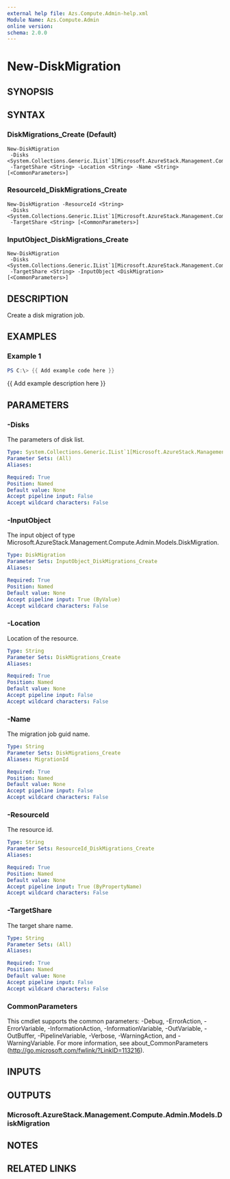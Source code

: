 ```yaml
---
external help file: Azs.Compute.Admin-help.xml
Module Name: Azs.Compute.Admin
online version:
schema: 2.0.0
---
```


# New-DiskMigration

## SYNOPSIS

## SYNTAX

### DiskMigrations_Create (Default)
```
New-DiskMigration
 -Disks <System.Collections.Generic.IList`1[Microsoft.AzureStack.Management.Compute.Admin.Models.Disk]>
 -TargetShare <String> -Location <String> -Name <String> [<CommonParameters>]
```

### ResourceId_DiskMigrations_Create
```
New-DiskMigration -ResourceId <String>
 -Disks <System.Collections.Generic.IList`1[Microsoft.AzureStack.Management.Compute.Admin.Models.Disk]>
 -TargetShare <String> [<CommonParameters>]
```

### InputObject_DiskMigrations_Create
```
New-DiskMigration
 -Disks <System.Collections.Generic.IList`1[Microsoft.AzureStack.Management.Compute.Admin.Models.Disk]>
 -TargetShare <String> -InputObject <DiskMigration> [<CommonParameters>]
```

## DESCRIPTION
Create a disk migration job.

## EXAMPLES

### Example 1
```powershell
PS C:\> {{ Add example code here }}
```

{{ Add example description here }}

## PARAMETERS

### -Disks
The parameters of disk list.

```yaml
Type: System.Collections.Generic.IList`1[Microsoft.AzureStack.Management.Compute.Admin.Models.Disk]
Parameter Sets: (All)
Aliases:

Required: True
Position: Named
Default value: None
Accept pipeline input: False
Accept wildcard characters: False
```

### -InputObject
The input object of type Microsoft.AzureStack.Management.Compute.Admin.Models.DiskMigration.

```yaml
Type: DiskMigration
Parameter Sets: InputObject_DiskMigrations_Create
Aliases:

Required: True
Position: Named
Default value: None
Accept pipeline input: True (ByValue)
Accept wildcard characters: False
```

### -Location
Location of the resource.

```yaml
Type: String
Parameter Sets: DiskMigrations_Create
Aliases:

Required: True
Position: Named
Default value: None
Accept pipeline input: False
Accept wildcard characters: False
```

### -Name
The migration job guid name.

```yaml
Type: String
Parameter Sets: DiskMigrations_Create
Aliases: MigrationId

Required: True
Position: Named
Default value: None
Accept pipeline input: False
Accept wildcard characters: False
```

### -ResourceId
The resource id.

```yaml
Type: String
Parameter Sets: ResourceId_DiskMigrations_Create
Aliases:

Required: True
Position: Named
Default value: None
Accept pipeline input: True (ByPropertyName)
Accept wildcard characters: False
```

### -TargetShare
The target share name.

```yaml
Type: String
Parameter Sets: (All)
Aliases:

Required: True
Position: Named
Default value: None
Accept pipeline input: False
Accept wildcard characters: False
```

### CommonParameters
This cmdlet supports the common parameters: -Debug, -ErrorAction, -ErrorVariable, -InformationAction, -InformationVariable, -OutVariable, -OutBuffer, -PipelineVariable, -Verbose, -WarningAction, and -WarningVariable. For more information, see about_CommonParameters (http://go.microsoft.com/fwlink/?LinkID=113216).

## INPUTS

## OUTPUTS

### Microsoft.AzureStack.Management.Compute.Admin.Models.DiskMigration

## NOTES

## RELATED LINKS
